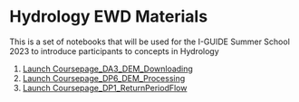 # Hydrology EWD Materials

This is a set of notebooks that will be used for the I-GUIDE Summer School 2023 to introduce participants to concepts in Hydrology

1. [Launch Coursepage_DA3_DEM_Downloading](https://jupyter.iguide.illinois.edu/hub/user-redirect/git-pull?repo=https%3A%2F%2Fgithub.com%2FI-GUIDE%2Fhydroewd&urlpath=lab%2Ftree%2Fhydroewd%2FCoursepage_DA3_DEM_Access_v2.ipynb+&branch=main)
2. [Launch Coursepage_DP6_DEM_Processing](https://jupyter.iguide.illinois.edu/hub/user-redirect/git-pull?repo=https%3A%2F%2Fgithub.com%2FI-GUIDE%2Fhydroewd&urlpath=lab%2Ftree%2Fhydroewd%2FCoursepage_DP6_NED_DP_Markdown_Exercise.ipynb+&branch=main)
3. [Launch Coursepage_DP1_ReturnPeriodFlow](https://jupyter.iguide.illinois.edu/hub/user-redirect/git-pull?repo=https%3A%2F%2Fgithub.com%2FI-GUIDE%2Fhydroewd&urlpath=lab%2Ftree%2Fhydroewd%2FCoursepage_DP1_ffareturnperiod_v06.ipynb+&branch=main)

